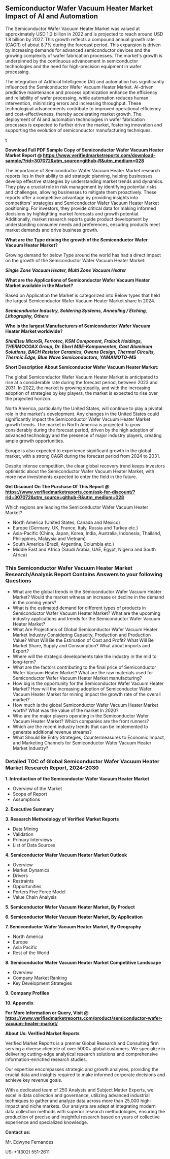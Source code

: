 <h2>Semiconductor Wafer Vacuum Heater Market Impact of AI and Automation</h2><p>The Semiconductor Wafer Vacuum Heater Market was valued at approximately USD 1.2 billion in 2022 and is projected to reach around USD 1.8 billion by 2027. This growth reflects a compound annual growth rate (CAGR) of about 8.7% during the forecast period. This expansion is driven by increasing demands for advanced semiconductor devices and the growing complexity of wafer fabrication processes. The market's growth is underpinned by the continuous advancement in semiconductor technologies and the need for high-precision equipment in wafer processing.</p><p>The integration of Artificial Intelligence (AI) and automation has significantly influenced the Semiconductor Wafer Vacuum Heater Market. AI-driven predictive maintenance and process optimization enhance the efficiency and reliability of wafer processing, while automation reduces human intervention, minimizing errors and increasing throughput. These technological advancements contribute to improved operational efficiency and cost-effectiveness, thereby accelerating market growth. The deployment of AI and automation technologies in wafer fabrication processes is expected to further drive the market, fostering innovation and supporting the evolution of semiconductor manufacturing techniques.</p>t</p><p id="" class=""><strong>Download Full PDF Sample Copy of Semiconductor Wafer Vacuum Heater Market Report @ <a href="https://www.verifiedmarketreports.com/download-sample/?rid=307072&utm_source=github-R&utm_medium=028" target="_blank">https://www.verifiedmarketreports.com/download-sample/?rid=307072&utm_source=github-R&utm_medium=028</a></strong></p><p>The importance of&nbsp;Semiconductor Wafer Vacuum Heater Market research reports lies in their ability to aid strategic planning, helping businesses develop effective strategies by understanding market trends and dynamics. They play a crucial role in risk management by identifying potential risks and challenges, allowing businesses to mitigate them proactively. These reports offer a competitive advantage by providing insights into competitors' strategies and Semiconductor Wafer Vacuum Heater Market positioning. For investors, they provide critical data for making informed decisions by highlighting market forecasts and growth potential. Additionally, market research reports guide product development by understanding consumer needs and preferences, ensuring products meet market demands and drive business growth.</p><p><strong>What are the&nbsp;Type driving the growth of the Semiconductor Wafer Vacuum Heater Market?</strong></p><p id="" class="">Growing demand for below Type around the world has had a direct impact on the growth of the Semiconductor Wafer Vacuum Heater Market:</p><em><strong>Single Zone Vacuum Heater, Multi Zone Vacuum Heater</strong></em></p><strong>What are the&nbsp;Applications&nbsp;of Semiconductor Wafer Vacuum Heater Market available in the Market?</strong></p><p id="" class="">Based on Application the Market is categorized into Below types that held the largest Semiconductor Wafer Vacuum Heater Market share In 2024.</p><em><strong>Semiconductor Industry, Soldering Systems, Annealing / Etching, Lithography, Others</strong></em></p><strong>Who is the largest Manufacturers of Semiconductor Wafer Vacuum Heater Market worldwide?</strong></p><p><em><strong>ShinEtsu MicroSi, Ferrotec, KSM Component, Fralock Holdings, THERMOCOAX Group, Dr. Eberl MBE-Komponenten, Cast Aluminum Solutions, BACH Resistor Ceramics, Owens Design, Thermal Circuits, Thermic Edge, Blue Wave Semiconductors, YAMAMOTO-MS</strong></em></p><p id="" class=""><strong>Short Description About Semiconductor Wafer Vacuum Heater Market:</strong></p><p>The global Semiconductor Wafer Vacuum Heater Market is anticipated to rise at a considerable rate during the forecast period, between 2023 and 2031. In 2022, the market is growing steadily, and with the increasing adoption of strategies by key players, the market is expected to rise over the projected horizon.</p><p>North America, particularly the United States, will continue to play a pivotal role in the market's development. Any changes in the United States could significantly impact the Semiconductor Wafer Vacuum Heater Market growth trends. The market in North America is projected to grow considerably during the forecast period, driven by the high adoption of advanced technology and the presence of major industry players, creating ample growth opportunities.</p><p>Europe is also expected to experience significant growth in the global market, with a strong CAGR during the forecast period from 2024 to 2031.</p><p>Despite intense competition, the clear global recovery trend keeps investors optimistic about the Semiconductor Wafer Vacuum Heater Market, with more new investments expected to enter the field in the future.</p><p id="" class=""><strong>Get Discount On The Purchase Of This Report @ <a href="https://www.verifiedmarketreports.com/ask-for-discount/?rid=307072&utm_source=github-R&utm_medium=028" target="_blank">https://www.verifiedmarketreports.com/ask-for-discount/?rid=307072&utm_source=github-R&utm_medium=028</a></strong></p>Which regions are leading the Semiconductor Wafer Vacuum Heater Market?</p><ul><li>North America (United States, Canada and Mexico)</li><li>Europe (Germany, UK, France, Italy, Russia and Turkey etc.)</li><li>Asia-Pacific (China, Japan, Korea, India, Australia, Indonesia, Thailand, Philippines, Malaysia and Vietnam)</li><li>South America (Brazil, Argentina, Columbia etc.)</li><li>Middle East and Africa (Saudi Arabia, UAE, Egypt, Nigeria and South Africa)</li></ul><h3 id="" class="">This Semiconductor Wafer Vacuum Heater Market Research/Analysis Report Contains Answers to your following Questions</h3><ul><li>What are the global trends in the Semiconductor Wafer Vacuum Heater Market? Would the market witness an increase or decline in the demand in the coming years?</li><li>What is the estimated demand for different types of products in Semiconductor Wafer Vacuum Heater Market? What are the upcoming industry applications and trends for the Semiconductor Wafer Vacuum Heater Market?</li><li>What Are Projections of Global Semiconductor Wafer Vacuum Heater Market Industry Considering Capacity, Production and Production Value? What Will Be the Estimation of Cost and Profit? What Will Be Market Share, Supply and Consumption? What about imports and Export?</li><li>Where will the strategic developments take the industry in the mid to long-term?</li><li>What are the factors contributing to the final price of Semiconductor Wafer Vacuum Heater Market? What are the raw materials used for Semiconductor Wafer Vacuum Heater Market manufacturing?</li><li>How big is the opportunity for the Semiconductor Wafer Vacuum Heater Market? How will the increasing adoption of Semiconductor Wafer Vacuum Heater Market for mining impact the growth rate of the overall market?</li><li>How much is the global Semiconductor Wafer Vacuum Heater Market worth? What was the value of the market In 2020?</li><li>Who are the major players operating in the Semiconductor Wafer Vacuum Heater Market? Which companies are the front runners?</li><li>Which are the recent industry trends that can be implemented to generate additional revenue streams?</li><li>What Should Be Entry Strategies, Countermeasures to Economic Impact, and Marketing Channels for Semiconductor Wafer Vacuum Heater Market Industry?</li></ul><h3 id="" class="">Detailed TOC of Global Semiconductor Wafer Vacuum Heater Market Research Report, 2024-2030</h3><p id="" class=""><strong>1. Introduction of the Semiconductor Wafer Vacuum Heater Market</strong></p><ul><li>Overview of the Market</li><li>Scope of Report</li><li>Assumptions</li></ul><p id="" class=""><strong>2. Executive Summary</strong></p><p id="" class=""><strong>3. Research Methodology of Verified Market Reports</strong></p><ul><li>Data Mining</li><li>Validation</li><li>Primary Interviews</li><li>List of Data Sources</li></ul><p id="" class=""><strong>4. Semiconductor Wafer Vacuum Heater Market Outlook</strong></p><ul><li>Overview</li><li>Market Dynamics</li><li>Drivers</li><li>Restraints</li><li>Opportunities</li><li>Porters Five Force Model</li><li>Value Chain Analysis</li></ul><p id="" class=""><strong>5. Semiconductor Wafer Vacuum Heater Market, By Product</strong></p><p id="" class=""><strong>6. Semiconductor Wafer Vacuum Heater Market, By Application</strong></p><p id="" class=""><strong>7. Semiconductor Wafer Vacuum Heater Market, By Geography</strong></p><ul><li>North America</li><li>Europe</li><li>Asia Pacific</li><li>Rest of the World</li></ul><p id="" class=""><strong>8. Semiconductor Wafer Vacuum Heater Market Competitive Landscape</strong></p><ul><li>Overview</li><li>Company Market Ranking</li><li>Key Development Strategies</li></ul><p id="" class=""><strong>9. Company Profiles</strong></p><p id="" class=""><strong>10. Appendix</strong></p><p id="" class=""><strong>For More Information or Query, Visit @ <a href="https://www.verifiedmarketreports.com/product/semiconductor-wafer-vacuum-heater-market/" target="_blank">https://www.verifiedmarketreports.com/product/semiconductor-wafer-vacuum-heater-market/</a></strong></p><p id="" class=""><strong>About Us: Verified Market Reports</strong></p><p id="" class="">Verified Market Reports is a premier Global Research and Consulting firm serving a diverse clientele of over 5000+ global customers. We specialize in delivering cutting-edge analytical research solutions and comprehensive information-enriched research studies.</p><p id="" class="">Our expertise encompasses strategic and growth analyses, providing the crucial data and insights required to make informed corporate decisions and achieve key revenue goals.</p><p id="" class="">With a dedicated team of 250 Analysts and Subject Matter Experts, we excel in data collection and governance, utilizing advanced industrial techniques to gather and analyze data across more than 25,000 high-impact and niche markets. Our analysts are adept at integrating modern data collection methods with superior research methodologies, ensuring the production of precise and insightful research based on years of collective experience and specialized knowledge.</p><p id="" class=""><strong>Contact us:</strong></p><p id="" class="">Mr. Edwyne Fernandes</p><p id="" class="">US: +1(302) 551-2611</p>